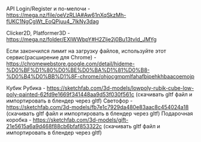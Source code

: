 API Login/Register и по-мелочи - https://mega.nz/file/oeVzRLIA#Aw61nXqSkzMh-fUKC1NgCgWt_EoQPjuu4_7lkNy3dag

Clicker2D, Platformer3D - https://mega.nz/folder/EXlWWbpY#H2Zlje2j0Bu13tvId_JMYg

Если закончился лимит на загрузку файлов, используйте этот сервис(расширение для Chrome) - https://chromewebstore.google.com/detail/hideme-%D0%BF%D1%80%D0%BE%D0%BA%D1%81%D0%B8-%D0%B4%D0%BB%D1%8F-chrome/ohjocgmpmlfahafbipehkhbaacoemojp


Кубик Рубика - https://sketchfab.com/3d-models/lowpoly-rubik-cube-low-poly-painted-62fd9e1669f341448aa9d53f030f561c (скачивать gltf файл и импортировать в блендер через gltf)
Светофор - https://sketchfab.com/3d-models/fb7e1c7929da480e83aac8c454024a18 (скачивать gltf файл и импортировать в блендер через gltf)
Подарочная коробка - https://sketchfab.com/3d-models/gift-21e5615a6a9d468f88cb6bfaf853322c (скачивать gltf файл и импортировать в блендер через gltf)
